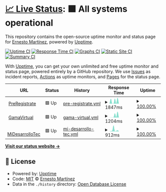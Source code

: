 # [📈 Live Status](https://ErnesthoMtz.github.io/upptime): <!--live status--> **🟩 All systems operational**

This repository contains the open-source uptime monitor and status page for [Ernesto Martínez](https://ErnesthoMtz.github.io/upptime), powered by [Upptime](https://github.com/upptime/upptime).

[![Uptime CI](https://github.com/ErnesthoMtz/upptime/workflows/Uptime%20CI/badge.svg)](https://github.com/ErnesthoMtz/upptime/actions?query=workflow%3A%22Uptime+CI%22)
[![Response Time CI](https://github.com/ErnesthoMtz/upptime/workflows/Response%20Time%20CI/badge.svg)](https://github.com/ErnesthoMtz/upptime/actions?query=workflow%3A%22Response+Time+CI%22)
[![Graphs CI](https://github.com/ErnesthoMtz/upptime/workflows/Graphs%20CI/badge.svg)](https://github.com/ErnesthoMtz/upptime/actions?query=workflow%3A%22Graphs+CI%22)
[![Static Site CI](https://github.com/ErnesthoMtz/upptime/workflows/Static%20Site%20CI/badge.svg)](https://github.com/ErnesthoMtz/upptime/actions?query=workflow%3A%22Static+Site+CI%22)
[![Summary CI](https://github.com/ErnesthoMtz/upptime/workflows/Summary%20CI/badge.svg)](https://github.com/ErnesthoMtz/upptime/actions?query=workflow%3A%22Summary+CI%22)

With [Upptime](https://upptime.js.org), you can get your own unlimited and free uptime monitor and status page, powered entirely by a GitHub repository. We use [Issues](https://github.com/ErnesthoMtz/upptime/issues) as incident reports, [Actions](https://github.com/ErnesthoMtz/upptime/actions) as uptime monitors, and [Pages](https://ErnesthoMtz.github.io/upptime) for the status page.

<!--start: status pages-->
<!-- This summary is generated by Upptime (https://github.com/upptime/upptime) -->
<!-- Do not edit this manually, your changes will be overwritten -->
<!-- prettier-ignore -->
| URL | Status | History | Response Time | Uptime |
| --- | ------ | ------- | ------------- | ------ |
| <img alt="" src="https://icons.duckduckgo.com/ip3/preregistrate.mx.ico" height="13"> [PreRegistrate](https://preregistrate.mx) | 🟩 Up | [pre-registrate.yml](https://github.com/ErnesthoMtz/upptime/commits/HEAD/history/pre-registrate.yml) | <details><summary><img alt="Response time graph" src="./graphs/pre-registrate/response-time-week.png" height="20"> 1847ms</summary><br><a href="https://ErnesthoMtz.github.io/upptime/history/pre-registrate"><img alt="Response time 748" src="https://img.shields.io/endpoint?url=https%3A%2F%2Fraw.githubusercontent.com%2FErnesthoMtz%2Fupptime%2FHEAD%2Fapi%2Fpre-registrate%2Fresponse-time.json"></a><br><a href="https://ErnesthoMtz.github.io/upptime/history/pre-registrate"><img alt="24-hour response time 100" src="https://img.shields.io/endpoint?url=https%3A%2F%2Fraw.githubusercontent.com%2FErnesthoMtz%2Fupptime%2FHEAD%2Fapi%2Fpre-registrate%2Fresponse-time-day.json"></a><br><a href="https://ErnesthoMtz.github.io/upptime/history/pre-registrate"><img alt="7-day response time 1847" src="https://img.shields.io/endpoint?url=https%3A%2F%2Fraw.githubusercontent.com%2FErnesthoMtz%2Fupptime%2FHEAD%2Fapi%2Fpre-registrate%2Fresponse-time-week.json"></a><br><a href="https://ErnesthoMtz.github.io/upptime/history/pre-registrate"><img alt="30-day response time 1419" src="https://img.shields.io/endpoint?url=https%3A%2F%2Fraw.githubusercontent.com%2FErnesthoMtz%2Fupptime%2FHEAD%2Fapi%2Fpre-registrate%2Fresponse-time-month.json"></a><br><a href="https://ErnesthoMtz.github.io/upptime/history/pre-registrate"><img alt="1-year response time 748" src="https://img.shields.io/endpoint?url=https%3A%2F%2Fraw.githubusercontent.com%2FErnesthoMtz%2Fupptime%2FHEAD%2Fapi%2Fpre-registrate%2Fresponse-time-year.json"></a></details> | <details><summary><a href="https://ErnesthoMtz.github.io/upptime/history/pre-registrate">100.00%</a></summary><a href="https://ErnesthoMtz.github.io/upptime/history/pre-registrate"><img alt="All-time uptime 98.85%" src="https://img.shields.io/endpoint?url=https%3A%2F%2Fraw.githubusercontent.com%2FErnesthoMtz%2Fupptime%2FHEAD%2Fapi%2Fpre-registrate%2Fuptime.json"></a><br><a href="https://ErnesthoMtz.github.io/upptime/history/pre-registrate"><img alt="24-hour uptime 100.00%" src="https://img.shields.io/endpoint?url=https%3A%2F%2Fraw.githubusercontent.com%2FErnesthoMtz%2Fupptime%2FHEAD%2Fapi%2Fpre-registrate%2Fuptime-day.json"></a><br><a href="https://ErnesthoMtz.github.io/upptime/history/pre-registrate"><img alt="7-day uptime 100.00%" src="https://img.shields.io/endpoint?url=https%3A%2F%2Fraw.githubusercontent.com%2FErnesthoMtz%2Fupptime%2FHEAD%2Fapi%2Fpre-registrate%2Fuptime-week.json"></a><br><a href="https://ErnesthoMtz.github.io/upptime/history/pre-registrate"><img alt="30-day uptime 91.03%" src="https://img.shields.io/endpoint?url=https%3A%2F%2Fraw.githubusercontent.com%2FErnesthoMtz%2Fupptime%2FHEAD%2Fapi%2Fpre-registrate%2Fuptime-month.json"></a><br><a href="https://ErnesthoMtz.github.io/upptime/history/pre-registrate"><img alt="1-year uptime 98.85%" src="https://img.shields.io/endpoint?url=https%3A%2F%2Fraw.githubusercontent.com%2FErnesthoMtz%2Fupptime%2FHEAD%2Fapi%2Fpre-registrate%2Fuptime-year.json"></a></details>
| <img alt="" src="https://icons.duckduckgo.com/ip3/gamavirtual.mx.ico" height="13"> [GamaVirtual](https://gamavirtual.mx) | 🟩 Up | [gama-virtual.yml](https://github.com/ErnesthoMtz/upptime/commits/HEAD/history/gama-virtual.yml) | <details><summary><img alt="Response time graph" src="./graphs/gama-virtual/response-time-week.png" height="20"> 1204ms</summary><br><a href="https://ErnesthoMtz.github.io/upptime/history/gama-virtual"><img alt="Response time 672" src="https://img.shields.io/endpoint?url=https%3A%2F%2Fraw.githubusercontent.com%2FErnesthoMtz%2Fupptime%2FHEAD%2Fapi%2Fgama-virtual%2Fresponse-time.json"></a><br><a href="https://ErnesthoMtz.github.io/upptime/history/gama-virtual"><img alt="24-hour response time 22" src="https://img.shields.io/endpoint?url=https%3A%2F%2Fraw.githubusercontent.com%2FErnesthoMtz%2Fupptime%2FHEAD%2Fapi%2Fgama-virtual%2Fresponse-time-day.json"></a><br><a href="https://ErnesthoMtz.github.io/upptime/history/gama-virtual"><img alt="7-day response time 1204" src="https://img.shields.io/endpoint?url=https%3A%2F%2Fraw.githubusercontent.com%2FErnesthoMtz%2Fupptime%2FHEAD%2Fapi%2Fgama-virtual%2Fresponse-time-week.json"></a><br><a href="https://ErnesthoMtz.github.io/upptime/history/gama-virtual"><img alt="30-day response time 1743" src="https://img.shields.io/endpoint?url=https%3A%2F%2Fraw.githubusercontent.com%2FErnesthoMtz%2Fupptime%2FHEAD%2Fapi%2Fgama-virtual%2Fresponse-time-month.json"></a><br><a href="https://ErnesthoMtz.github.io/upptime/history/gama-virtual"><img alt="1-year response time 672" src="https://img.shields.io/endpoint?url=https%3A%2F%2Fraw.githubusercontent.com%2FErnesthoMtz%2Fupptime%2FHEAD%2Fapi%2Fgama-virtual%2Fresponse-time-year.json"></a></details> | <details><summary><a href="https://ErnesthoMtz.github.io/upptime/history/gama-virtual">100.00%</a></summary><a href="https://ErnesthoMtz.github.io/upptime/history/gama-virtual"><img alt="All-time uptime 99.62%" src="https://img.shields.io/endpoint?url=https%3A%2F%2Fraw.githubusercontent.com%2FErnesthoMtz%2Fupptime%2FHEAD%2Fapi%2Fgama-virtual%2Fuptime.json"></a><br><a href="https://ErnesthoMtz.github.io/upptime/history/gama-virtual"><img alt="24-hour uptime 100.00%" src="https://img.shields.io/endpoint?url=https%3A%2F%2Fraw.githubusercontent.com%2FErnesthoMtz%2Fupptime%2FHEAD%2Fapi%2Fgama-virtual%2Fuptime-day.json"></a><br><a href="https://ErnesthoMtz.github.io/upptime/history/gama-virtual"><img alt="7-day uptime 100.00%" src="https://img.shields.io/endpoint?url=https%3A%2F%2Fraw.githubusercontent.com%2FErnesthoMtz%2Fupptime%2FHEAD%2Fapi%2Fgama-virtual%2Fuptime-week.json"></a><br><a href="https://ErnesthoMtz.github.io/upptime/history/gama-virtual"><img alt="30-day uptime 100.00%" src="https://img.shields.io/endpoint?url=https%3A%2F%2Fraw.githubusercontent.com%2FErnesthoMtz%2Fupptime%2FHEAD%2Fapi%2Fgama-virtual%2Fuptime-month.json"></a><br><a href="https://ErnesthoMtz.github.io/upptime/history/gama-virtual"><img alt="1-year uptime 99.62%" src="https://img.shields.io/endpoint?url=https%3A%2F%2Fraw.githubusercontent.com%2FErnesthoMtz%2Fupptime%2FHEAD%2Fapi%2Fgama-virtual%2Fuptime-year.json"></a></details>
| <img alt="" src="https://icons.duckduckgo.com/ip3/midesarrollotec.mx.ico" height="13"> [MiDesarrolloTec](https://midesarrollotec.mx) | 🟩 Up | [mi-desarrollo-tec.yml](https://github.com/ErnesthoMtz/upptime/commits/HEAD/history/mi-desarrollo-tec.yml) | <details><summary><img alt="Response time graph" src="./graphs/mi-desarrollo-tec/response-time-week.png" height="20"> 912ms</summary><br><a href="https://ErnesthoMtz.github.io/upptime/history/mi-desarrollo-tec"><img alt="Response time 582" src="https://img.shields.io/endpoint?url=https%3A%2F%2Fraw.githubusercontent.com%2FErnesthoMtz%2Fupptime%2FHEAD%2Fapi%2Fmi-desarrollo-tec%2Fresponse-time.json"></a><br><a href="https://ErnesthoMtz.github.io/upptime/history/mi-desarrollo-tec"><img alt="24-hour response time 138" src="https://img.shields.io/endpoint?url=https%3A%2F%2Fraw.githubusercontent.com%2FErnesthoMtz%2Fupptime%2FHEAD%2Fapi%2Fmi-desarrollo-tec%2Fresponse-time-day.json"></a><br><a href="https://ErnesthoMtz.github.io/upptime/history/mi-desarrollo-tec"><img alt="7-day response time 912" src="https://img.shields.io/endpoint?url=https%3A%2F%2Fraw.githubusercontent.com%2FErnesthoMtz%2Fupptime%2FHEAD%2Fapi%2Fmi-desarrollo-tec%2Fresponse-time-week.json"></a><br><a href="https://ErnesthoMtz.github.io/upptime/history/mi-desarrollo-tec"><img alt="30-day response time 1052" src="https://img.shields.io/endpoint?url=https%3A%2F%2Fraw.githubusercontent.com%2FErnesthoMtz%2Fupptime%2FHEAD%2Fapi%2Fmi-desarrollo-tec%2Fresponse-time-month.json"></a><br><a href="https://ErnesthoMtz.github.io/upptime/history/mi-desarrollo-tec"><img alt="1-year response time 582" src="https://img.shields.io/endpoint?url=https%3A%2F%2Fraw.githubusercontent.com%2FErnesthoMtz%2Fupptime%2FHEAD%2Fapi%2Fmi-desarrollo-tec%2Fresponse-time-year.json"></a></details> | <details><summary><a href="https://ErnesthoMtz.github.io/upptime/history/mi-desarrollo-tec">100.00%</a></summary><a href="https://ErnesthoMtz.github.io/upptime/history/mi-desarrollo-tec"><img alt="All-time uptime 99.83%" src="https://img.shields.io/endpoint?url=https%3A%2F%2Fraw.githubusercontent.com%2FErnesthoMtz%2Fupptime%2FHEAD%2Fapi%2Fmi-desarrollo-tec%2Fuptime.json"></a><br><a href="https://ErnesthoMtz.github.io/upptime/history/mi-desarrollo-tec"><img alt="24-hour uptime 100.00%" src="https://img.shields.io/endpoint?url=https%3A%2F%2Fraw.githubusercontent.com%2FErnesthoMtz%2Fupptime%2FHEAD%2Fapi%2Fmi-desarrollo-tec%2Fuptime-day.json"></a><br><a href="https://ErnesthoMtz.github.io/upptime/history/mi-desarrollo-tec"><img alt="7-day uptime 100.00%" src="https://img.shields.io/endpoint?url=https%3A%2F%2Fraw.githubusercontent.com%2FErnesthoMtz%2Fupptime%2FHEAD%2Fapi%2Fmi-desarrollo-tec%2Fuptime-week.json"></a><br><a href="https://ErnesthoMtz.github.io/upptime/history/mi-desarrollo-tec"><img alt="30-day uptime 100.00%" src="https://img.shields.io/endpoint?url=https%3A%2F%2Fraw.githubusercontent.com%2FErnesthoMtz%2Fupptime%2FHEAD%2Fapi%2Fmi-desarrollo-tec%2Fuptime-month.json"></a><br><a href="https://ErnesthoMtz.github.io/upptime/history/mi-desarrollo-tec"><img alt="1-year uptime 99.83%" src="https://img.shields.io/endpoint?url=https%3A%2F%2Fraw.githubusercontent.com%2FErnesthoMtz%2Fupptime%2FHEAD%2Fapi%2Fmi-desarrollo-tec%2Fuptime-year.json"></a></details>

<!--end: status pages-->

[**Visit our status website →**](https://ErnesthoMtz.github.io/upptime)

## 📄 License

- Powered by: [Upptime](https://github.com/upptime/upptime)
- Code: [MIT](./LICENSE) © [Ernesto Martínez](https://ErnesthoMtz.github.io/upptime)
- Data in the `./history` directory: [Open Database License](https://opendatacommons.org/licenses/odbl/1-0/)
